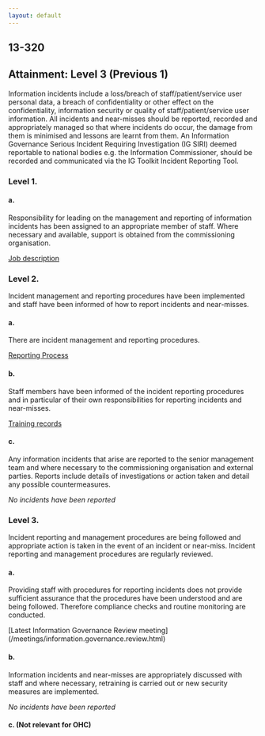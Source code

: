 ```yaml
---
layout: default
---
```

## 13-320
## Attainment: Level 3 (Previous 1)

Information incidents include a loss/breach of staff/patient/service user personal data, a breach of confidentiality or other effect on the confidentiality, information security or quality of staff/patient/service user information. All incidents and near-misses should be reported, recorded and appropriately managed so that where incidents do occur, the damage from them is minimised and lessons are learnt from them. An Information Governance Serious Incident Requiring Investigation (IG SIRI) deemed reportable to national bodies e.g. the Information Commissioner, should be recorded and communicated via the IG Toolkit Incident Reporting Tool.

<h3>Level 1.</h3>

<h4>a.</h4>
<p>
  Responsibility for leading on the management and reporting of information incidents
  has been assigned to an appropriate member of staff. Where necessary and available,
  support is obtained from the commissioning organisation.
</p>
<a href="/jobs/information.governance.lead.html">
  Job description
</a>

<h3>Level 2.</h3>

Incident management and reporting procedures have been implemented and staff have been informed of how to report incidents and near-misses.


<h4>a.</h4>

There are incident management and reporting procedures.

[Reporting Process](/process/reporting.incidents.html)

<h4>b.</h4>

Staff members have been informed of the incident reporting procedures and in particular of their own responsibilities for reporting incidents and near-misses.

[Training records](/statements/training.records.html)

<h4>c.</h4>

Any information incidents that arise are reported to the senior management team and where necessary to the commissioning organisation and external parties. Reports include details of investigations or action taken and detail any possible countermeasures.

_No incidents have been reported_

<h3>Level 3.</h3>

Incident reporting and management procedures are being followed and appropriate action is taken in the event of an incident or near-miss. Incident reporting and management procedures are regularly reviewed.

<h4>a.</h4>
<p>
  Providing staff with procedures for reporting incidents does not provide sufficient
  assurance that the procedures have been understood and are being followed. Therefore
  compliance checks and routine monitoring are conducted.
</p>
[Latest Information Governance Review meeting](/meetings/information.governance.review.html)


<h4>b.</h4>

  Information incidents and near-misses are appropriately discussed with staff and where
  necessary, retraining is carried out or new security measures are implemented.


_No incidents have been reported_


#### c. (Not relevant for OHC)
